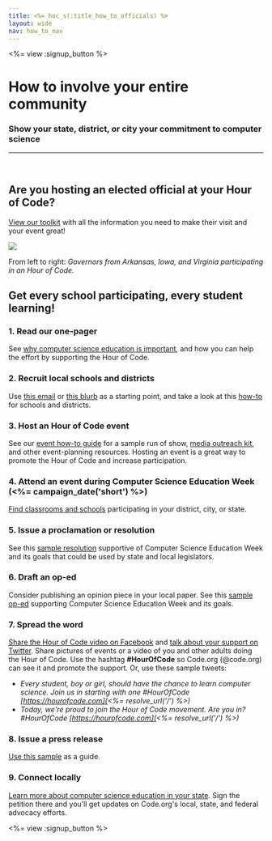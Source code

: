 ```yaml
---
title: <%= hoc_s(:title_how_to_officials) %>
layout: wide
nav: how_to_nav
---
```


<%= view :signup_button %>

# How to involve your entire community
### Show your state, district, or city your commitment to computer science

*** 
</br>

## Are you hosting an elected official at your Hour of Code?
[View our toolkit](/files/elected-officials.pdf) with all the information you need to make their visit and your event great!

<img src="/images/fit-800/hoc-govs.png"/>

From left to right: *Governors from Arkansas, Iowa, and Virginia participating in an Hour of Code.*
## Get every school participating, every student learning!

### 1. Read our one-pager 
See [why computer science education is important](/files/hoc-one-pager.pdf), and how you can help the effort by supporting the Hour of Code. 

### 2. Recruit local schools and districts 
Use [this email](<%= resolve_url('/promote/resources#sample-emails') %>) or [this blurb](<%= resolve_url('/promote/stats') %>) as a starting point, and take a look at this [how-to](<%= resolve_url('/how-to') %>) for schools and districts.

### 3. Host an Hour of Code event 
See our [event how-to guide](<%= resolve_url('/how-to/events') %>) for a sample run of show, [media outreach kit](<%= resolve_url('/promote/press-kit') %>), and other event-planning resources. Hosting an event is a great way to promote the Hour of Code and increase participation.

### 4. Attend an event during Computer Science Education Week (<%= campaign_date('short') %>)
[Find classrooms and schools](<%= resolve_url('/events') %>) participating in your district, city, or state.

### 5. Issue a proclamation or resolution
See this [sample resolution](<%= resolve_url('resources/proclamation') %>) supportive of Computer Science Education Week and its goals that could be used by state and local legislators.

### 6. Draft an op-ed
Consider publishing an opinion piece in your local paper. See this [sample op-ed](<%= resolve_url('/promote/op-ed') %>) supporting Computer Science Education Week and its goals.

### 7. Spread the word 
[Share the Hour of Code video on Facebook](https://www.facebook.com/sharer/sharer.php?u=http%3A%2F%2Fhourofcode.com%2Fus) and [talk about your support on Twitter](https://twitter.com/intent/tweet?url=http%3A%2F%2Fhourofcode.com&text=I%27m%20participating%20in%20this%20year%27s%20%23HourOfCode%2C%20are%20you%3F%20%40codeorg&original_referer=https%3A%2F%2Fwww.google.com%2Furl%3Fq%3Dhttps%253A%252F%252Ftwitter.com%252Fshare%253Fhashtags%253D%2526amp%253Brelated%253Dcodeorg%2526amp%253Btext%253DI%252527m%252Bparticipating%252Bin%252Bthis%252Byear%252527s%252B%252523HourOfCode%25252C%252Bare%252Byou%25253F%252B%252540codeorg%2526amp%253Burl%253Dhttp%25253A%25252F%25252Fhourofcode.com%26sa%3DD%26sntz%3D1%26usg%3DAFQjCNE1GLTUbKZfMlEh9Aj5w0iswz6PYQ&related=codeorg&hashtags=).  Share pictures of events or a video of you and other adults doing the Hour of Code. Use the hashtag **#HourOfCode** so Code.org (@code.org) can see it and promote the support. Or, use these sample tweets:

- *Every student, boy or girl, should have the chance to learn computer science. Join us in starting with one #HourOfCode [https://hourofcode.com](<%= resolve_url('/') %>)*
- *Today, we're proud to join the Hour of Code movement. Are you in? #HourOfCode [https://hourofcode.com](<%= resolve_url('/') %>)*

### 8. Issue a press release 
[Use this sample](<%= resolve_url('/promote/official-press-release') %>) as a guide.

### 9. Connect locally 
[Learn more about computer science education in your state](<%= codeorg_url('/advocacy') %>). Sign the petition there and you’ll get updates on Code.org's local, state, and federal advocacy efforts.

<%= view :signup_button %>
